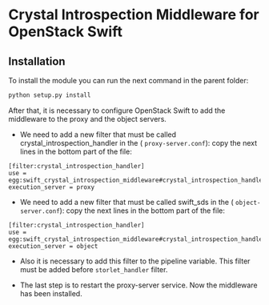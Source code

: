 # Crystal Introspection Middleware for OpenStack Swift

## Installation

To install the module you can run the next command in the parent folder:
```python
python setup.py install
```

After that, it is necessary to configure OpenStack Swift to add the middleware to the proxy and the object servers.

- We need to add a new filter that must be called crystal_introspection_handler in the ( `proxy-server.conf`): copy the next lines in the bottom part of the file:
```
[filter:crystal_introspection_handler]
use = egg:swift_crystal_introspection_middleware#crystal_introspection_handler
execution_server = proxy
```
- We need to add a new filter that must be called swift_sds in the ( `object-server.conf`): copy the next lines in the bottom part of the file:
```
[filter:crystal_introspection_handler]
use = egg:swift_crystal_introspection_middleware#crystal_introspection_handler
execution_server = object
```
- Also it is necessary to add this filter to the pipeline variable. This filter must be
added before `storlet_handler` filter.

- The last step is to restart the proxy-server service. Now the middleware has been installed.
